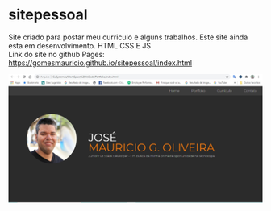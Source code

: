 # sitepessoal
Site criado para postar meu curriculo e alguns trabalhos. Este site ainda esta em desenvolvimento. HTML CSS E JS
</br>
Link do site no github Pages: https://gomesmauricio.github.io/sitepessoal/index.html

![What is this](telaInicial.jpg)
